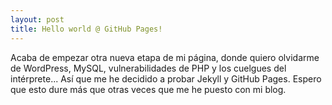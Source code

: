 ```yaml
---
layout: post
title: Hello world @ GitHub Pages!
---
```


Acaba de empezar otra nueva etapa de mi página, donde quiero olvidarme de WordPress, MySQL, vulnerabilidades de PHP y los cuelgues del intérprete... Así que me he decidido a probar Jekyll y GitHub Pages. Espero que esto dure más que otras veces que me he puesto con mi blog.